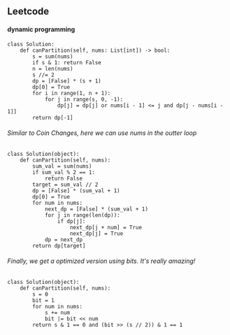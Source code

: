 ## Leetcode
#### dynamic programming
```
class Solution:
    def canPartition(self, nums: List[int]) -> bool:
        s = sum(nums)
        if s & 1: return False
        n = len(nums)
        s //= 2
        dp = [False] * (s + 1)
        dp[0] = True
        for i in range(1, n + 1):
            for j in range(s, 0, -1):
                dp[j] = dp[j] or nums[i - 1] <= j and dp[j - nums[i - 1]]
        return dp[-1]
```
###### Similar to Coin Changes, here we can use nums in the outter loop
```
class Solution(object):
    def canPartition(self, nums):
        sum_val = sum(nums)
        if sum_val % 2 == 1:
            return False
        target = sum_val // 2
        dp = [False] * (sum_val + 1)
        dp[0] = True
        for num in nums:
            next_dp = [False] * (sum_val + 1)
            for j in range(len(dp)):
                if dp[j]:
                    next_dp[j + num] = True
                    next_dp[j] = True
            dp = next_dp
        return dp[target]
```
###### Finally, we get a optimized version using bits. It's really amazing!
```
class Solution(object):
    def canPartition(self, nums):
        s = 0
        bit = 1
        for num in nums:
            s += num
            bit |= bit << num
        return s & 1 == 0 and (bit >> (s // 2)) & 1 == 1
```
